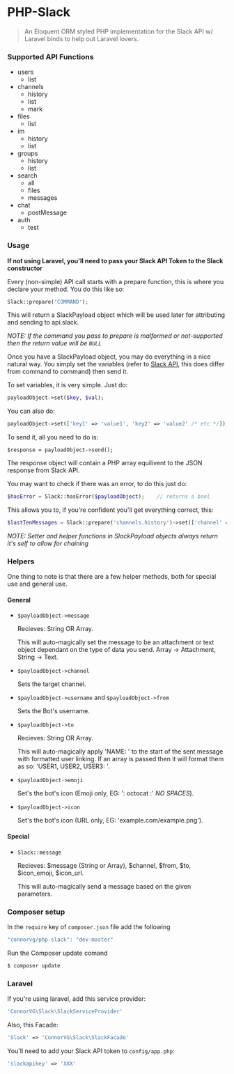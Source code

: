 PHP-Slack
=========

> An Eloquent ORM styled PHP implementation for the Slack API w/ Laravel binds to help out Laravel lovers.

### Supported API Functions

* users
	* list
* channels
	* history
	* list
	* mark
* files
	* list
* im
	* history
	* list
* groups
	* history
	* list
* search
	* all
	* files
	* messages
* chat
	* postMessage
* auth
	* test

### Usage

**If not using Laravel, you'll need to pass your Slack API Token to the Slack constructor**

Every (non-simple) API call starts with a prepare function, this is where you declare your method. You do this like so:
```php
Slack::prepare('COMMAND');
```

This will return a SlackPayload object which will be used later for attributing and sending to api.slack.

*NOTE: If the command you pass to prepare is malformed or not-supported then the return value will be `NULL`*

Once you have a SlackPayload object, you may do everything in a nice natural way. You simply set the variables (refer to [Slack API](https://api.slack.com/), this does differ from command to command) then send it.

To set variables, it is very simple. Just do:
```php
payloadObject->set($key, $val);
```

You can also do:
```php
payloadObject->set(['key1' => 'value1', 'key2' => 'value2' /* etc */]);
```

To send it, all you need to do is:
```
$response = payloadObject->send();
```

The response object will contain a PHP array equilivent to the JSON response from Slack API.

You may want to check if there was an error, to do this just do:
```php
$hasError = Slack::hasError($payloadObject);	// returns a bool
```

This allows you to, if you're confident you'll get everything correct, this:
```php
$lastTenMessages = Slack::prepare('channels.history')->set(['channel' => 'CHANNEL_CODE', 'count' => 10])->send();
```

*NOTE: Setter and helper functions in SlackPayload objects always return it's self to allow for chaining*

### Helpers

One thing to note is that there are a few helper methods, both for special use and general use.

#### General

* `$payloadObject->message`

	Recieves: String OR Array.

	This will auto-magically set the message to be an attachment or text object dependant on the type of data you send. Array -> Attachment, String -> Text.
* `$payloadObject->channel`

	Sets the target channel.
* `$payloadObject->username` and `$payloadObject->from`

	Sets the Bot's username.
* `$payloadObject->to`

	Recieves: String OR Array.

	This will auto-magically apply 'NAME: ' to the start of the sent message with formatted user linking. If an array is passed then it will format them as so: 'USER1, USER2, USER3: '.
* `$payloadObject->emoji`

	Set's the bot's icon (Emoji only, EG: ': octocat :' *NO SPACES*).
* `$payloadObject->icon`

	Set's the bot's icon (URL only, EG: 'example.com/example.png').

#### Special

* `Slack::message`

	Recieves: $message (String or Array), $channel, $from, $to, $icon_emoji, $icon_url.

	This will auto-magically send a message based on the given parameters.
	
### Composer setup

In the `require` key of `composer.json` file add the following
```javascript
"connorvg/php-slack": "dev-master"
```

Run the Composer update comand
```bash
$ composer update
```

### Laravel

If you're using laravel, add this service provider:
```php
'ConnorVG\Slack\SlackServiceProvider'
```

Also, this Facade:
```php
'Slack' => 'ConnorVG\Slack\SlackFacade'
```

You'll need to add your Slack API token to `config/app.php`:
```php
'slackapikey' => 'XXX'
```
